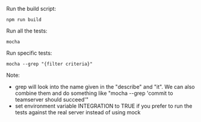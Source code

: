Run the build script:

	npm run build

Run all the tests:

	mocha

Run specific tests:

	mocha --grep "{filter criteria}"

Note: 
- grep will look into the name given in the "describe" and "it". We can also combine them and do something like "mocha --grep 'commit to teamserver should succeed'"
- set environment variable INTEGRATION to TRUE if you prefer to run the tests against the real server instead of using mock
